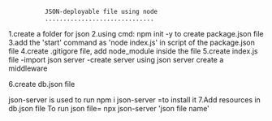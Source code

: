 
              JSON-deployable file using node 
              ..............................
              
1.create a folder for json
2.using cmd: npm init -y to create package.json file
3.add the 'start' command as 'node index.js' in script of the package.json file
4.create .gitigore file, add node_module inside the file
5.create index.js file
        -import json server
        -create server using json server
        create a middleware
        

6.create db.json file

json-server is used to run 
        npm i json-server =to install it
7.Add resources in db.json file 
       To run json file= npx json-server 'json file name'


